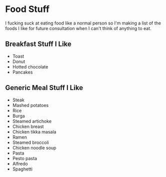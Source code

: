# Food Stuff

I fucking suck at eating food like a normal person so I'm making a list of the foods I like for future consultation when I can't think of anything to eat.

## Breakfast Stuff I Like

- Toast
- Donut
- Hotted chocolate
- Pancakes

## Generic Meal Stuff I Like

- Steak
- Mashed potatoes
- Rice
- Burga
- Steamed artichoke
- Chicken breast
- Chicken tikka masala
- Ramen
- Steamed broccoli
- Chicken noodle soup
- Pasta
- Pesto pasta
- Alfredo
- Spaghetti
